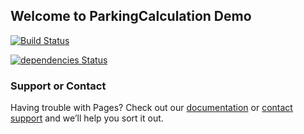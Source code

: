 ## Welcome to ParkingCalculation Demo

[![Build Status](https://travis-ci.org/AJEETX/ParkingCalculation.Demo.png?branch=master)](https://travis-ci.org/AJEETX/ParkingCalculation.Demo)

[![dependencies Status](https://david-dm.org/dwyl/esta/status.svg)](https://david-dm.org/dwyl/esta)

### Support or Contact

Having trouble with Pages? Check out our [documentation](https://github.com/AJEETX/ParkingCalculation.Demo/edit/master/README.md) or [contact support](mailto:ajeetkumar@email.com) and we’ll help you sort it out.
